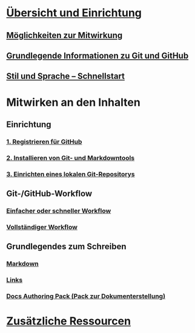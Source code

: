 # [Übersicht und Einrichtung](index.md)
## [Möglichkeiten zur Mitwirkung](how-to-contribute.md)
## [Grundlegende Informationen zu Git und GitHub](git-github-fundamentals.md)
## [Stil und Sprache – Schnellstart](style-quick-start.md)
<!-- Needed:  ## Sample writing quick start -->

# Mitwirken an den Inhalten
<!-- New nodes:
## Create issues
## Small edits
## Review new content
## Create new articles
## Create or update samples
-->

## Einrichtung 
### [1. Registrieren für GitHub](get-started-setup-github.md)
### [2. Installieren von Git- und Markdowntools](get-started-setup-tools.md)
### [3. Einrichten eines lokalen Git-Repositorys](get-started-setup-local.md)

## Git-/GitHub-Workflow
### [Einfacher oder schneller Workflow](light-workflow.md)
### [Vollständiger Workflow](full-workflow.md)

## Grundlegendes zum Schreiben 
### [Markdown](how-to-write-use-markdown.md)
### [Links](how-to-write-links.md)
### [Docs Authoring Pack (Pack zur Dokumenterstellung)](how-to-write-docs-auth-pack.md)

# [Zusätzliche Ressourcen](additional-resources.md)
